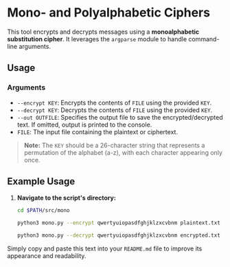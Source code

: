 # Mono- and Polyalphabetic Ciphers

This tool encrypts and decrypts messages using a **monoalphabetic substitution cipher**. It leverages the `argparse` module to handle command-line arguments.

## Usage


### Arguments

- `--encrypt KEY`: Encrypts the contents of `FILE` using the provided `KEY`.
- `--decrypt KEY`: Decrypts the contents of `FILE` using the provided `KEY`.
- `--out OUTFILE`: Specifies the output file to save the encrypted/decrypted text. If omitted, output is printed to the console.
- `FILE`: The input file containing the plaintext or ciphertext.

> **Note:** The `KEY` should be a 26-character string that represents a permutation of the alphabet (a-z), with each character appearing only once.

## Example Usage

1. **Navigate to the script's directory:**

   ```bash
   cd $PATH/src/mono

   python3 mono.py --encrypt qwertyuiopasdfghjklzxcvbnm plaintext.txt --out encrypted.txt

   python3 mono.py --decrypt qwertyuiopasdfghjklzxcvbnm encrypted.txt --out decrypted.txt


Simply copy and paste this text into your `README.md` file to improve its appearance and readability.


